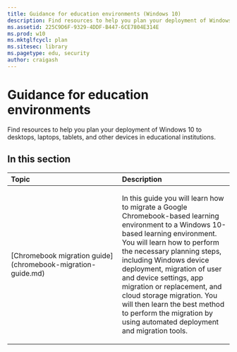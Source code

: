 ```yaml
---
title: Guidance for education environments (Windows 10)
description: Find resources to help you plan your deployment of Windows 10 to desktops, laptops, tablets, and other devices in educational institutions.
ms.assetid: 225C9D6F-9329-4DDF-B447-6CE7804E314E
ms.prod: w10
ms.mktglfcycl: plan
ms.sitesec: library
ms.pagetype: edu, security
author: craigash
---
```


# Guidance for education environments

Find resources to help you plan your deployment of Windows 10 to desktops, laptops, tablets, and other devices in educational institutions.

## In this section

<table>
<colgroup>
<col width="50%" />
<col width="50%" />
</colgroup>
<thead>
<tr class="header">
<th align="left">Topic</th>
<th align="left">Description</th>
</tr>
</thead>
<tbody>
<tr class="odd">
<td align="left"><p>[Chromebook migration guide](chromebook-migration-guide.md)</p></td>
<td align="left"><p>In this guide you will learn how to migrate a Google Chromebook-based learning environment to a Windows 10-based learning environment. You will learn how to perform the necessary planning steps, including Windows device deployment, migration of user and device settings, app migration or replacement, and cloud storage migration. You will then learn the best method to perform the migration by using automated deployment and migration tools.</p></td>
</tr>
</tbody>
</table>
 
 
 

